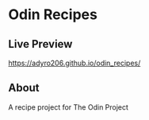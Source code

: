# Odin Recipes

## Live Preview
https://adyro206.github.io/odin_recipes/

## About
A recipe project for The Odin Project
